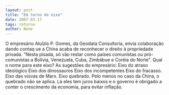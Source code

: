```yaml
---
layout: post
title: "Em torno do eixo"
date: 2007-03-17
tags: retorno
author: None
---
```


O empresário Aluízio P. Gomes, da Geodata Consultoria, envia colaboração dando contaq ue a China acaba de reconhecer o direito à propriedade privada.
\"Nesta pisada, só vão restar como países comunistas ou pró-comunistas a Bolívia, Venezuela, Cuba, Zimbábue e Coréia do Norte\". 
Qual o nome para este eixo?
As sugestões do empresário: 
Eixo do atraso ideológico 
Eixo dos dinossauros 
Eixo dos incompetentes 
Eixo do fracasso. 
Eixo das viúvas de Marx. 
Eixo quebrado. 
Pelo menos no caso da China, o quebrado não se aplica. Lá eles tem juros baixos e o governo é obrigado a conter o crescimento da economia, para evitar inflação. 